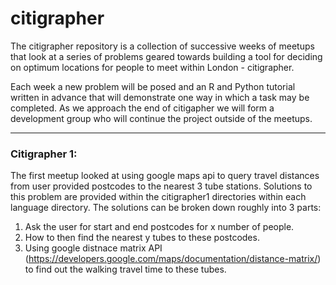 # citigrapher

The citigrapher repository is a collection of successive weeks of meetups that look at a series of problems geared towards building a tool for deciding on optimum locations for people to meet within London - citigrapher.

Each week a new problem will be posed and an R and Python tutorial written in advance that will demonstrate one way in which a task may be completed. As we approach the end of citigapher we will form a development group who will continue the project outside of the meetups. 

---

### Citigrapher 1:

The first meetup looked at using google maps api to query travel distances from user provided postcodes to the nearest 3 tube stations. Solutions to this problem are provided within the citigrapher1 directories within each language directory. The solutions can be broken down roughly into 3 parts:

1. Ask the user for start and end postcodes for x number of people.
2. How to then find the nearest y tubes to these postcodes.
3. Using google distnace matrix API (https://developers.google.com/maps/documentation/distance-matrix/) to find out the walking travel time to these tubes.

